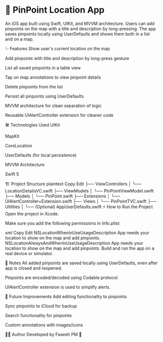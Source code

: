 # 📍 PinPoint Location App

An iOS app built using Swift, UIKit, and MVVM architecture.
Users can add pinpoints on the map with a title and description by long-pressing.
The app saves pinpoints locally using UserDefaults and shows them both in a list and on a map.

✨ Features
Show user's current location on the map

Add pinpoints with title and description by long-press gesture

List all saved pinpoints in a table view

Tap on map annotations to view pinpoint details

Delete pinpoints from the list

Persist all pinpoints using UserDefaults

MVVM architecture for clean separation of logic

Reusable UIAlertController extension for cleaner code

🛠 Technologies Used
UIKit

MapKit

CoreLocation

UserDefaults (for local persistence)

MVVM Architecture

Swift 5

🏗 Project Structure
plaintext
Copy
Edit
├── ViewControllers
│   └── LocationDetailsVC.swift
├── ViewModels
│   └── PinPointViewModel.swift
├── Models
│   └── PinPoint.swift
├── Extensions
│   └── UIAlertController+Extension.swift
├── Views
│   └── PinPointTVC.swift
├── Utilities
│   └── (Optional) AppUserDefaults.swift
⚡ How to Run the Project
Open the project in Xcode.

Make sure you add the following permissions in Info.plist:

xml
Copy
Edit
<key>NSLocationWhenInUseUsageDescription</key>
<string>App needs your location to show on the map and add pinpoints.</string>
<key>NSLocationAlwaysAndWhenInUseUsageDescription</key>
<string>App needs your location to show on the map and add pinpoints.</string>
Build and run the app on a real device or simulator.

📌 Notes
All added pinpoints are saved locally using UserDefaults, even after app is closed and reopened.

Pinpoints are encoded/decoded using Codable protocol.

UIAlertController extension is used to simplify alerts.

🚀 Future Improvements
Add editing functionality to pinpoints

Sync pinpoints to iCloud for backup

Search functionality for pinpoints

Custom annotations with images/icons

👨‍💻 Author
Developed by Faseeh PM 🚀

